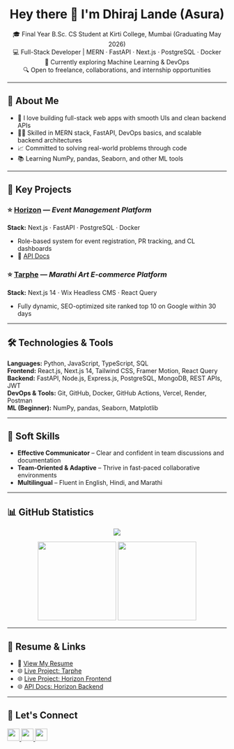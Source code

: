 <h1 align="center">Hey there 👋 I'm <strong>Dhiraj Lande (Asura)</strong></h1>

<p align="center">
🎓 Final Year B.Sc. CS Student at Kirti College, Mumbai (Graduating May 2026) <br>
💻 Full-Stack Developer | MERN · FastAPI · Next.js · PostgreSQL · Docker <br>
🌱 Currently exploring Machine Learning & DevOps <br>
🔍 Open to freelance, collaborations, and internship opportunities
</p>

---

## 🚀 About Me

- 🔧 I love building full-stack web apps with smooth UIs and clean backend APIs
- 👨‍💻 Skilled in MERN stack, FastAPI, DevOps basics, and scalable backend architectures
- 📈 Committed to solving real-world problems through code
- 📚 Learning NumPy, pandas, Seaborn, and other ML tools

---

## 🧠 Key Projects

### ⭐ [Horizon](https://horizon-frontend-vert.vercel.app/) — _Event Management Platform_

**Stack:** Next.js · FastAPI · PostgreSQL · Docker

- Role-based system for event registration, PR tracking, and CL dashboards
- 📘 [API Docs](https://horizon-backend-atf7.onrender.com/api/v1/docs)

### ⭐ [Tarphe](https://www.tarphe.com) — _Marathi Art E-commerce Platform_

**Stack:** Next.js 14 · Wix Headless CMS · React Query

- Fully dynamic, SEO-optimized site ranked top 10 on Google within 30 days

---

## 🛠️ Technologies & Tools

**Languages:** Python, JavaScript, TypeScript, SQL  
**Frontend:** React.js, Next.js 14, Tailwind CSS, Framer Motion, React Query  
**Backend:** FastAPI, Node.js, Express.js, PostgreSQL, MongoDB, REST APIs, JWT  
**DevOps & Tools:** Git, GitHub, Docker, GitHub Actions, Vercel, Render, Postman  
**ML (Beginner):** NumPy, pandas, Seaborn, Matplotlib

---

## 🤝 Soft Skills

- **Effective Communicator** – Clear and confident in team discussions and documentation
- **Team-Oriented & Adaptive** – Thrive in fast-paced collaborative environments
- **Multilingual** – Fluent in English, Hindi, and Marathi

---

## 📊 GitHub Statistics

<p align="center">
  <img src="https://github-profile-trophy.vercel.app/?username=asura0666&theme=darkhub" />
</p>

<p align="center">
  <img src="https://github-readme-stats.vercel.app/api?username=Asura0666&show_icons=true&theme=tokyonight" height="180px" />
  <img src="https://github-readme-stats.vercel.app/api/top-langs/?username=Asura0666&layout=compact&theme=tokyonight" height="180px" />
</p>

---

## 📄 Resume & Links

- 📄 [View My Resume](https://github.com/Asura0666/Asura0666/blob/main/DhirajLande_Resume.pdf)
- 🌐 [Live Project: Tarphe](https://www.tarphe.com)
- 🌐 [Live Project: Horizon Frontend](https://horizon-frontend-vert.vercel.app/)
- 🌐 [API Docs: Horizon Backend](https://horizon-backend-atf7.onrender.com/api/v1/docs)

---

## 🔗 Let's Connect

<p align="left">
  <a href="mailto:landedhiraj928@gmail.com" target="_blank">
    <img src="https://img.shields.io/badge/Gmail-D14836?style=flat&logo=gmail&logoColor=white" height="28" />
  </a>
  <a href="https://www.linkedin.com/in/dhiraj-lande-313a13311/" target="_blank">
    <img src="https://img.shields.io/badge/LinkedIn-0077B5?style=flat&logo=linkedin&logoColor=white" height="28" />
  </a>
  <a href="https://github.com/Asura0666" target="_blank">
    <img src="https://img.shields.io/badge/GitHub-181717?style=flat&logo=github&logoColor=white" height="28" />
  </a>
</p>
